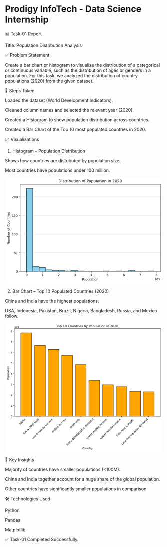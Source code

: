 # Prodigy InfoTech - Data Science Internship

📊 Task-01 Report

Title: Population Distribution Analysis

✅ Problem Statement

Create a bar chart or histogram to visualize the distribution of a categorical or continuous variable, such as the distribution of ages or genders in a population.
For this task, we analyzed the distribution of country populations (2020) from the given dataset.

📂 Steps Taken

Loaded the dataset (World Development Indicators).

Cleaned column names and selected the relevant year (2020).

Created a Histogram to show population distribution across countries.

Created a Bar Chart of the Top 10 most populated countries in 2020.

📈 Visualizations
1. Histogram – Population Distribution

Shows how countries are distributed by population size.

Most countries have populations under 100 million.

![Population Histogram](population_histogram.png)

2. Bar Chart – Top 10 Populated Countries (2020)

China and India have the highest populations.

USA, Indonesia, Pakistan, Brazil, Nigeria, Bangladesh, Russia, and Mexico follow.

![Top 10 Countries](population_top10.png)

🔑 Key Insights

Majority of countries have smaller populations (<100M).

China and India together account for a huge share of the global population.

Other countries have significantly smaller populations in comparison.

🛠️ Technologies Used

Python

Pandas

Matplotlib

✅ Task-01 Completed Successfully.
